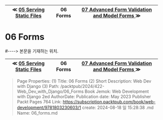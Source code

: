 
| ≪ [ 05 Serving Static Files ](/packtpub/2024/422-Web_Dev_with_Django/05_Serving_Static_Files) | 06 Forms | [ 07 Advanced Form Validation and Model Forms ](/packtpub/2024/422-Web_Dev_with_Django/07_Advanced_Form_Validation_and_Model_Forms) ≫ |
|:----:|:----:|:----:|

# 06 Forms
#----> 본문을 기재하는 위치.



| ≪ [ 05 Serving Static Files ](/packtpub/2024/422-Web_Dev_with_Django/05_Serving_Static_Files) | 06 Forms | [ 07 Advanced Form Validation and Model Forms ](/packtpub/2024/422-Web_Dev_with_Django/07_Advanced_Form_Validation_and_Model_Forms) ≫ |
|:----:|:----:|:----:|

> Page Properties:
> (1) Title: 06 Forms
> (2) Short Description: Web Dev with Django
> (3) Path: /packtpub/2024/422-Web_Dev_with_Django/06_Forms
> Book Jemok: Web Development with Django 2ed
> AuthorDate: Publication date: May 2023 Publisher Packt Pages 764
> Link: https://subscription.packtpub.com/book/web-development/9781803230603/1
> create: 2024-08-18 일 15:28:38
> .md Name: 06_forms.md

